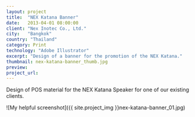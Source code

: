 ```yaml
---
layout: project
title:  "NEX Katana Banner"
date:   2013-04-01 08:00:00
client: "Nex Inotec Co., Ltd."
city:   "Bangkok"
country: "Thailand"
category: Print
technology: "Adobe Illustrator"
excerpt: "Design of a banner for the promotion of the NEX Katana."
thumbnail: nex-katana-banner_thumb.jpg
preview:
project_url:
---
```


Design of POS material for the NEX Katana Speaker for one of our existing clients.

![My helpful screenshot]({{ site.project_img }}nex-katana-banner_01.jpg)
